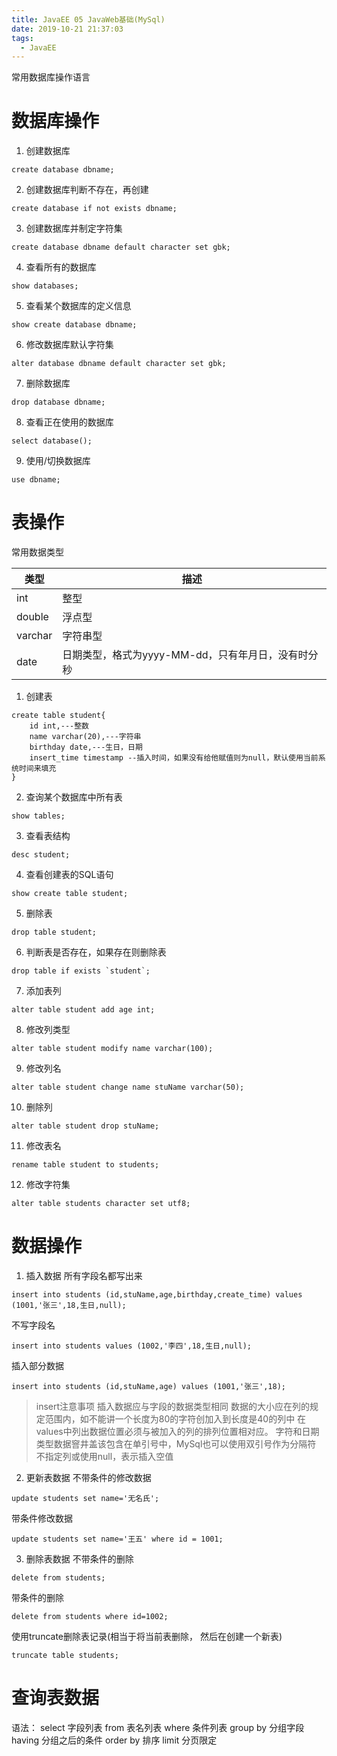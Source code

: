 ```yaml
---
title: JavaEE 05 JavaWeb基础(MySql)
date: 2019-10-21 21:37:03
tags:
  - JavaEE
---
```


常用数据库操作语言

<!--more-->

# 数据库操作

1. 创建数据库
```
create database dbname;
```

2. 创建数据库判断不存在，再创建
```
create database if not exists dbname; 
```

3. 创建数据库并制定字符集
```
create database dbname default character set gbk;
```

4. 查看所有的数据库
```
show databases;
```

5. 查看某个数据库的定义信息
```
show create database dbname;
```

6. 修改数据库默认字符集
```
alter database dbname default character set gbk;
```

7. 删除数据库
```
drop database dbname;
```

8. 查看正在使用的数据库
```
select database();
```

9. 使用/切换数据库
```
use dbname;
```

# 表操作

常用数据类型

|类型|描述|
|---|---|
|int|整型|
|double|浮点型|
|varchar|字符串型|
|date|日期类型，格式为yyyy-MM-dd，只有年月日，没有时分秒|

1. 创建表
```
create table student{
    id int,---整数
    name varchar(20),---字符串
    birthday date,---生日，日期
    insert_time timestamp --插入时间，如果没有给他赋值则为null，默认使用当前系统时间来填充
}
```
2. 查询某个数据库中所有表
```
show tables;
```

3. 查看表结构
```
desc student;
```

4. 查看创建表的SQL语句
```
show create table student;
```

5. 删除表
```
drop table student;
```

6. 判断表是否存在，如果存在则删除表
```
drop table if exists `student`;
```

7. 添加表列
```
alter table student add age int;
```

8. 修改列类型
```
alter table student modify name varchar(100);
```

9. 修改列名
```
alter table student change name stuName varchar(50);
```

10. 删除列
```
alter table student drop stuName;
```

11. 修改表名
```
rename table student to students;
```

12. 修改字符集
```
alter table students character set utf8;
```

# 数据操作

1. 插入数据
所有字段名都写出来
```
insert into students (id,stuName,age,birthday,create_time) values (1001,'张三',18,生日,null);
```
不写字段名
```
insert into students values (1002,'李四',18,生日,null);
```
插入部分数据
```
insert into students (id,stuName,age) values (1001,'张三',18);
```

> insert注意事项
> 插入数据应与字段的数据类型相同
> 数据的大小应在列的规定范围内，如不能讲一个长度为80的字符创加入到长度是40的列中
> 在values中列出数据位置必须与被加入的列的排列位置相对应。
> 字符和日期类型数据窨井盖该包含在单引号中，MySql也可以使用双引号作为分隔符
> 不指定列或使用null，表示插入空值

2. 更新表数据
不带条件的修改数据
```
update students set name='无名氏';
```
带条件修改数据
```
update students set name='王五' where id = 1001;
```

3. 删除表数据
不带条件的删除
```
delete from students;
```
带条件的删除
```
delete from students where id=1002;
```
使用truncate删除表记录(相当于将当前表删除， 然后在创建一个新表)
```
truncate table students;
```

# 查询表数据
语法：
        select
			字段列表
		from
			表名列表
		where
			条件列表
		group by
			分组字段
		having
			分组之后的条件
		order by
			排序
		limit
			分页限定

            